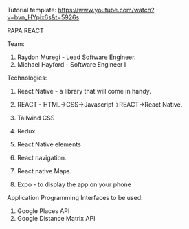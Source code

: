 Tutorial template: https://www.youtube.com/watch?v=bvn_HYpix6s&t=5926s

PAPA REACT

Team:
1. Raydon Muregi - Lead Software Engineer.
2. Michael Hayford - Software Engineer I

Technologies:

1. React Native - a library that will come in handy.

2. REACT - HTML->CSS->Javascript->REACT->React Native.

3. Tailwind CSS

4. Redux

5. React Native elements

6. React navigation.

7. React native Maps.

8. Expo - to display the app on your phone

Application Programming Interfaces to be used:
1. Google Places API
2. Google Distance Matrix API